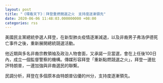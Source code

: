 ```yaml
---
layout: post
title: "《環看天下》：拜登重燃競選之火　支持度逐漸領先"
date: 2020-06-06 11:48:03.000000000 +08:00
categories: rss
---
```


美國民主黨總統參選人拜登，在新型肺炎疫情逐漸減退，以及非裔男子弗洛伊德死亡事件之後，重新展開總統競選活動。

他近期與多名非裔宗教領袖及政治人物會面，又承諾一旦當選，會在上任後100日內，成立一個監督警察的機構。傳媒形容拜登「重新點燃競選之火」，拜登一邊批評特朗普，一邊加強與非裔選民的聯繫。

民調分析，拜登在多個原本由特朗普佔優的州分，支持度逐漸領先。

